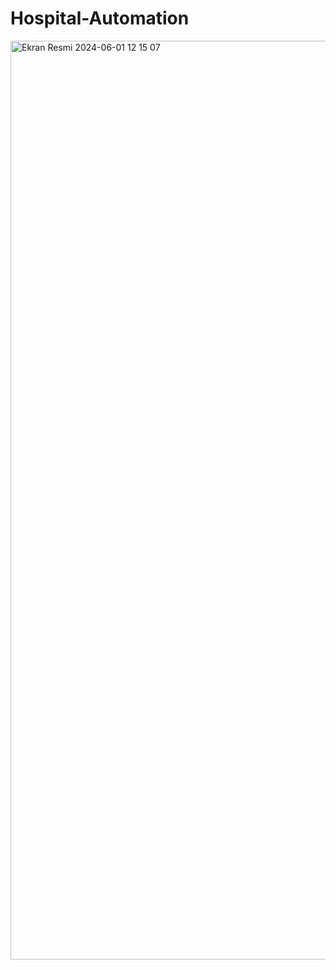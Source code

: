 # Hospital-Automation

<img width="1470" alt="Ekran Resmi 2024-06-01 12 15 07" src="https://github.com/zeynepplbyk/Hospital-Automation/assets/125740535/520d12d3-4fd2-4a0b-a479-ca69da170eab">
